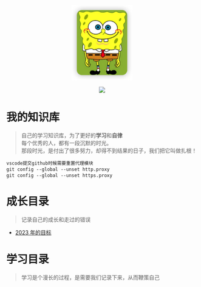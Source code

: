 <p align="center">
  <a href="https://bossbufan.com">
    <img src="img/1672730598560.png" width="160px" alt="终身学习文档，《学无止境》">
  </a>
</p>
<p align="center">
  <a href="https://blog.bossbufan.com/" target="_blank"><img src="https://img.shields.io/badge/博客-在线阅读-green.svg?style=for-the-badge"></a>
</p>

# 我的知识库

> 自己的学习知识库，为了更好的**学习**和**自律**  
> 每个优秀的人，都有一段沉默的时光。  
> 那段时光，是付出了很多努力，却得不到结果的日子，我们把它叫做扎根！

```
vscode提交github时候需要重置代理模块
git config --global --unset http.proxy
git config --global --unset https.proxy
```

# 成长目录

> 记录自己的成长和走过的错误

- [2023 年的目标](docs/idea/2023target.md)

# 学习目录

> 学习是个漫长的过程，是需要我们记录下来，从而鞭策自己
